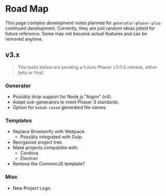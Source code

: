Road Map
========

This page contains development notes planned for `generator-phaser-plus` continued development. Currently, they are just random ideas jotted for future reference. Some may not become actual features and can be removed anytime.


## v3.x

>   The tasks below are pending a future Phaser v3.0.0 release, either beta or final.

### Generator

*   Possibly drop support for Node.js "Argon" (v4).
*   Adapt sub-generators to meet Phaser 3 standards.
*   Option for `kebab-cased` generated file names.

### Templates

*   Replace Browserify with Webpack.
    *   Possibly integrated with Gulp.
*   Reorganize project tree.
*   Make projects compatible with:
    *   Cordova
    *   Electron
*   Remove the CommonJS template?

### Misc

*   New Project Logo.
